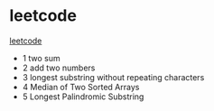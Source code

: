 # leetcode
[leetcode](https://leetcode.com/problems)
* 1 two sum
* 2 add two numbers
* 3 longest substring without repeating characters
* 4 Median of Two Sorted Arrays
* 5 Longest Palindromic Substring
